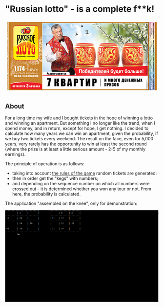 # "Russian lotto" - is a complete f**k!

![Russizn lotto](media/intro.jpg)

## About

For a long time my wife and I bought tickets in the hope of winning a lotto and winning an apartment. But something I no longer like the trend, when I spend money, and in return, except for hope, I get nothing. I decided to calculate how many years we can win an apartment, given the probability, if we buy two tickets every weekend. The result on the face, even for 5,000 years, very rarely has the opportunity to win at least the second round (where the prize is at least a little serious amount - 2-5 of my monthly earnings).

The principle of operation is as follows:
- taking into account [the rules of the game](https://www.stoloto.ru/ruslotto/rules) random tickets are generated;
- then in order get the "kegs" with numbers;
- and depending on the sequence number on which all numbers were crossed out - it is determined whether you won any tour or not. From here, the probability is calculated.

The application "assembled on the knee", only for demonstration:

![app](media/demo.gif)